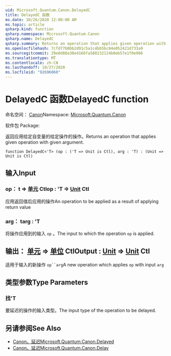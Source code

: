 ```yaml
---
uid: Microsoft.Quantum.Canon.DelayedC
title: DelayedC 函数
ms.date: 10/26/2020 12:00:00 AM
ms.topic: article
qsharp.kind: function
qsharp.namespace: Microsoft.Quantum.Canon
qsharp.name: DelayedC
qsharp.summary: Returns an operation that applies given operation with given argument.
ms.openlocfilehash: 7cfd77b0bb2d91c5a1c4bb5bc84e052421d733a9
ms.sourcegitcommit: 29e0d88a30e4166fa580132124b0eb57e1f0e986
ms.translationtype: MT
ms.contentlocale: zh-CN
ms.lasthandoff: 10/27/2020
ms.locfileid: "92696060"
---
```

# <a name="delayedc-function"></a><span data-ttu-id="aa63b-102">DelayedC 函数</span><span class="sxs-lookup"><span data-stu-id="aa63b-102">DelayedC function</span></span>

<span data-ttu-id="aa63b-103">命名空间： [Canon](xref:Microsoft.Quantum.Canon)</span><span class="sxs-lookup"><span data-stu-id="aa63b-103">Namespace: [Microsoft.Quantum.Canon](xref:Microsoft.Quantum.Canon)</span></span>

<span data-ttu-id="aa63b-104">软件包 [](https://nuget.org/packages/)</span><span class="sxs-lookup"><span data-stu-id="aa63b-104">Package: [](https://nuget.org/packages/)</span></span>


<span data-ttu-id="aa63b-105">返回应用给定自变量的给定操作的操作。</span><span class="sxs-lookup"><span data-stu-id="aa63b-105">Returns an operation that applies given operation with given argument.</span></span>

```qsharp
function DelayedC<'T> (op : ('T => Unit is Ctl), arg : 'T) : (Unit => Unit is Ctl)
```


## <a name="input"></a><span data-ttu-id="aa63b-106">输入</span><span class="sxs-lookup"><span data-stu-id="aa63b-106">Input</span></span>

### <a name="op--t--unit-ctl"></a><span data-ttu-id="aa63b-107">op： t => [单元](xref:microsoft.quantum.lang-ref.unit) Ctl</span><span class="sxs-lookup"><span data-stu-id="aa63b-107">op : 'T => [Unit](xref:microsoft.quantum.lang-ref.unit) Ctl</span></span>

<span data-ttu-id="aa63b-108">应用返回值后应用的操作</span><span class="sxs-lookup"><span data-stu-id="aa63b-108">An operation to be applied as a result of applying return value</span></span>


### <a name="arg--t"></a><span data-ttu-id="aa63b-109">arg： t</span><span class="sxs-lookup"><span data-stu-id="aa63b-109">arg : 'T</span></span>

<span data-ttu-id="aa63b-110">将操作应用到的输入 `op` 。</span><span class="sxs-lookup"><span data-stu-id="aa63b-110">The input to which the operation `op` is applied.</span></span>



## <a name="output--unit--unit-ctl"></a><span data-ttu-id="aa63b-111">输出： [单元](xref:microsoft.quantum.lang-ref.unit) => [单位](xref:microsoft.quantum.lang-ref.unit) Ctl</span><span class="sxs-lookup"><span data-stu-id="aa63b-111">Output : [Unit](xref:microsoft.quantum.lang-ref.unit) => [Unit](xref:microsoft.quantum.lang-ref.unit) Ctl</span></span>

<span data-ttu-id="aa63b-112">适用于输入的新操作 `op``arg`</span><span class="sxs-lookup"><span data-stu-id="aa63b-112">A new operation which applies `op` with input `arg`</span></span>

## <a name="type-parameters"></a><span data-ttu-id="aa63b-113">类型参数</span><span class="sxs-lookup"><span data-stu-id="aa63b-113">Type Parameters</span></span>

### <a name="t"></a><span data-ttu-id="aa63b-114">找</span><span class="sxs-lookup"><span data-stu-id="aa63b-114">'T</span></span>

<span data-ttu-id="aa63b-115">要延迟的操作的输入类型。</span><span class="sxs-lookup"><span data-stu-id="aa63b-115">The input type of the operation to be delayed.</span></span>

## <a name="see-also"></a><span data-ttu-id="aa63b-116">另请参阅</span><span class="sxs-lookup"><span data-stu-id="aa63b-116">See Also</span></span>

- [<span data-ttu-id="aa63b-117">Canon。延迟</span><span class="sxs-lookup"><span data-stu-id="aa63b-117">Microsoft.Quantum.Canon.Delayed</span></span>](xref:Microsoft.Quantum.Canon.Delayed)
- [<span data-ttu-id="aa63b-118">Canon。延迟</span><span class="sxs-lookup"><span data-stu-id="aa63b-118">Microsoft.Quantum.Canon.Delay</span></span>](xref:Microsoft.Quantum.Canon.Delay)